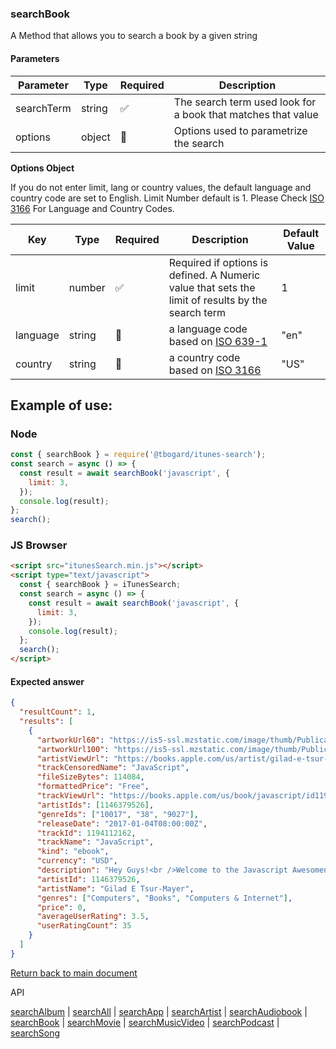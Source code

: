 ### searchBook

A Method that allows you to search a book by a given string

#### Parameters

| Parameter  | Type   | Required | Description                                                  |
| ---------- | ------ | -------- | ------------------------------------------------------------ |
| searchTerm | string | ✅       | The search term used look for a book that matches that value |
| options    | object | 🔴       | Options used to parametrize the search                       |

<b>Options Object</b>

If you do not enter limit, lang or country values, the default language and country code are set to English. Limit Number default is 1.
Please Check [ISO 3166](https://en.wikipedia.org/wiki/ISO_3166-1_alpha-2) For Language and Country Codes.

| Key      | Type   | Required | Description                                                                                       | Default Value |
| -------- | ------ | -------- | ------------------------------------------------------------------------------------------------- | ------------- |
| limit    | number | ✅       | Required if options is defined. A Numeric value that sets the limit of results by the search term | 1             |
| language | string | 🔴       | a language code based on [ISO 639-1](https://en.wikipedia.org/wiki/List_of_ISO_639-1_codes)       | "en"          |
| country  | string | 🔴       | a country code based on [ISO 3166](https://en.wikipedia.org/wiki/ISO_3166-1_alpha-2)              | "US"          |

## Example of use:

### Node

```js
const { searchBook } = require('@tbogard/itunes-search');
const search = async () => {
  const result = await searchBook('javascript', {
    limit: 3,
  });
  console.log(result);
};
search();
```

### JS Browser

```html
<script src="itunesSearch.min.js"></script>
<script type="text/javascript">
  const { searchBook } = iTunesSearch;
  const search = async () => {
    const result = await searchBook('javascript', {
      limit: 3,
    });
    console.log(result);
  };
  search();
</script>
```

#### Expected answer

```json
{
  "resultCount": 1,
  "results": [
    {
      "artworkUrl60": "https://is5-ssl.mzstatic.com/image/thumb/Publication122/v4/a7/e8/92/a7e892da-c8f7-46ee-4b9d-e31ce0b39132/source/60x60bb.jpg",
      "artworkUrl100": "https://is5-ssl.mzstatic.com/image/thumb/Publication122/v4/a7/e8/92/a7e892da-c8f7-46ee-4b9d-e31ce0b39132/source/100x100bb.jpg",
      "artistViewUrl": "https://books.apple.com/us/artist/gilad-e-tsur-mayer/1146379526?uo=4",
      "trackCensoredName": "JavaScript",
      "fileSizeBytes": 114084,
      "formattedPrice": "Free",
      "trackViewUrl": "https://books.apple.com/us/book/javascript/id1194112162?uo=4",
      "artistIds": [1146379526],
      "genreIds": ["10017", "38", "9027"],
      "releaseDate": "2017-01-04T08:00:00Z",
      "trackId": 1194112162,
      "trackName": "JavaScript",
      "kind": "ebook",
      "currency": "USD",
      "description": "Hey Guys!<br />Welcome to the Javascript Awesomeness Book, where you will learn to write the basics of Javascript, the awesome way!<br />My name is Gilad, and I will lead you through this amazing course!<br />I began my career as a web developer, but soon transitioned to entrepreneurship, where I founded my very own startup company.<br />Currently, I work at the company I founded from scratch, doing what I love most - teaching you guys!<br />I designed this book for anyone seeking to learn basic of Javascript and begin a career as a rockstar web developer, as well as anybody who just loves to expand their knowledge.<br />By the end of the book, you will have a rock solid knowledge of all Javascript building blocks such as:<br />●Javascript Variables<br />●Javascript Functions<br />●Javascript If Statement<br />●Javascript Form Validation<br />●And many many more…<br />I will teach you the latest version of Javascript by the standards of the W3C Association. These standards are used by all the major companies in the world.<br />I will not only cover all these topics, but I will also give you an opportunity to practice them by giving you a pop quiz every now and then.<br />The ideal student for this course is anybody who wants to expand their knowledge of Javascript or get a leg up in the web developer world.<br />To take this Book, you will have to know the basics of HTML and CSS, and also come open-minded to my silly jokes!<br />You are free to take a look at the course description, and I look forward to meeting you inside.",
      "artistId": 1146379526,
      "artistName": "Gilad E Tsur-Mayer",
      "genres": ["Computers", "Books", "Computers & Internet"],
      "price": 0,
      "averageUserRating": 3.5,
      "userRatingCount": 35
    }
  ]
}
```

[Return back to main document](./index.md)

API

[searchAlbum](./searchAlbum.md) | [searchAll](./searchAll.md) | [searchApp](./searchApp.md) | [searchArtist](./searchArtist.md) | [searchAudiobook](./searchAudiobook.md) | [searchBook](./searchBook.md) | [searchMovie](./searchMovie.md) | [searchMusicVideo](./searchMusicVideo.md) | [searchPodcast](./searchPodcast.md) | [searchSong](./searchSong.md)
